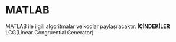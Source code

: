 # MATLAB
MATLAB ile ilgili algoritmalar ve kodlar paylaşılacaktır.
**İÇİNDEKİLER**
  LCG(Linear Congruential Generator)
